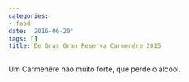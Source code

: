 ```yaml
---
categories:
- food
date: '2016-06-20'
tags: []
title: De Gras Gran Reserva Carmenére 2015
---
```


Um Carmenére não muito forte, que perde o álcool.